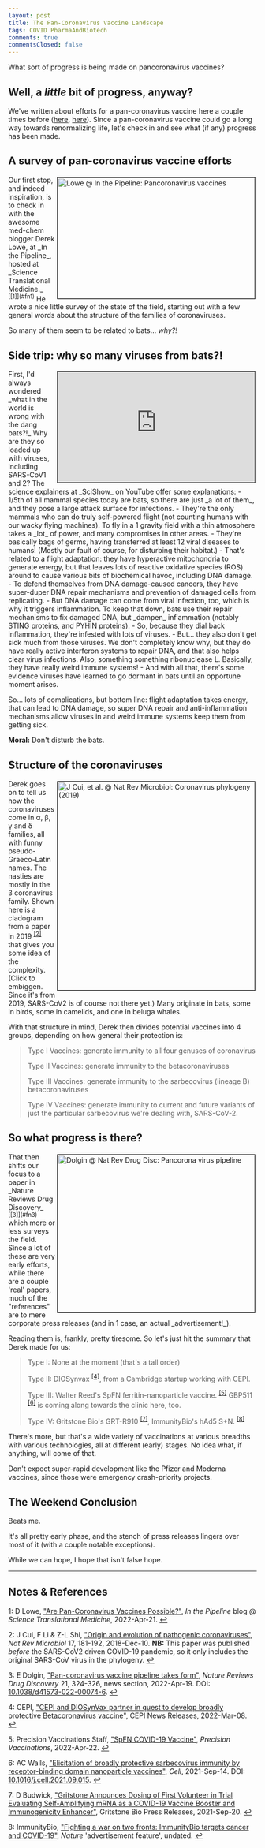 ```yaml
---
layout: post
title: The Pan-Coronavirus Vaccine Landscape
tags: COVID PharmaAndBiotech
comments: true
commentsClosed: false
---
```


What sort of progress is being made on pancoronavirus vaccines?  


## Well, a _little_ bit of progress, anyway?  

We've written about efforts for a pan-coronavirus vaccine here a couple times before
([here](https://www.someweekendreading.blog/covid-misc/#research-on-a-pan-coronavirus-vaccine),
[here](https://www.someweekendreading.blog/pancoronavirus-vaccines/)).  Since a
pan-coronavirus vaccine could go a long way towards renormalizing life, let's check in and
see what (if any) progress has been made.  


## A survey of pan-coronavirus vaccine efforts  

<img src="{{ site.baseurl }}/images/2022-05-06-pancoronavirus-landscape-pipeline-1.jpg" width="400" height="245" alt="Lowe @ In the Pipeline: Pancoronavirus vaccines" title="Lowe @ In the Pipeline: Pancoronavirus vaccines" style="float: right; margin: 3px 3px 3px 3px; border: 1px solid #000000;">
Our first stop, and indeed inspiration, is to check in with the awesome med-chem blogger
Derek Lowe, at _In the Pipeline_, hosted at
_Science Translational Medicine._   <sup id="fn1a">[[1]](#fn1)</sup>  He wrote a nice
little survey of the state of the field, starting out with a few general words about the
structure of the families of coronaviruses.  

So many of them seem to be related to bats&hellip; _why?!_  


## Side trip: why so many viruses from bats?!  

<iframe width="400" height="224" src="https://www.youtube.com/embed/iJ2jDPgvbTY" allow="accelerometer; encrypted-media; gyroscope; picture-in-picture" allowfullscreen style="float: right; margin: 3px 3px 3px 3px; border: 1px solid #000000;"></iframe>
First, I'd always wondered _what in the world is wrong with the dang bats?!_  Why are they
so loaded up with viruses, including SARS-CoV1 and 2?  The science explainers at _SciShow_
on YouTube offer some explanations:  
- 1/5th of all mammal species today are bats, so there are just _a lot of them_, and they
  pose a large attack surface for infections.  
- They're the only mammals who can do truly self-powered flight (not counting humans with
  our wacky flying machines).  To fly in a 1 gravity field with a thin atmosphere takes a
  _lot_ of power, and many compromises in other areas.  
- They're basically bags of germs, having transferred at least 12 viral diseases to
  humans!  (Mostly our fault of course, for disturbing their habitat.)  
- That's related to a flight adaptation: they have hyperactive mitochondria to generate
  energy, but that leaves lots of reactive oxidative species (ROS) around to cause various
  bits of biochemical havoc, including DNA damage.  
- To defend themselves from DNA damage-caused cancers, they have super-duper DNA repair
  mechanisms and prevention of damaged cells from replicating.  
- But DNA damage can come from viral infection, too, which is why it triggers
  inflammation.  To keep that down, bats use their repair mechanisms to fix damaged DNA,
  but _dampen_ inflammation (notably STING proteins, and PYHIN proteins).  
- So, because they dial back inflammation, they're infested with lots of viruses.  
- But&hellip; they also don't get sick much from those viruses.  We don't completely know
  why, but they do have really active interferon systems to repair DNA, and that also
  helps clear virus infections.  Also, something something ribonuclease L.  Basically,
  they have really weird immune systems!  
- And with all that, there's some evidence viruses have learned to go dormant in bats
  until an opportune moment arises.  
  
So&hellip; lots of complications, but bottom line: flight adaptation takes energy, that
can lead to DNA damage, so super DNA repair and anti-inflammation mechanisms allow viruses
in and weird immune systems keep them from getting sick.  

__Moral:__ Don't disturb the bats.  


## Structure of the coronaviruses  

<a href="{{ site.baseurl }}/images/2022-05-06-pancoronavirus-landscape-coronavirus-phylogeny.jpg"><img src="{{ site.baseurl }}/images/2022-05-06-pancoronavirus-landscape-coronavirus-phylogeny-thumb.jpg" width="400" height="423" alt="J Cui, et al. @ Nat Rev Microbiol: Coronavirus phylogeny (2019)" title="J Cui, et al. @ Nat Rev Microbiol: Coronavirus phylogeny (2019)" style="float: right; margin: 3px 3px 3px 3px; border: 1px solid #000000;"></a>
Derek goes on to tell us how the coronaviruses come in &alpha;, &beta;, &gamma; and
&delta; families, all with funny pseudo-Graeco-Latin names.  The nasties are mostly in the
&beta; coronavirus family.  Shown here is a cladogram from a paper in 
2019 <sup id="fn2a">[[2]](#fn2)</sup> that gives you some idea of the complexity.  (Click
to embiggen.  Since
it's from 2019, SARS-CoV2 is of course not there yet.)  Many originate in bats, some in
birds, some in camelids, and one in beluga whales.  

With that structure in mind, Derek then divides potential vaccines into 4 groups,
depending on how general their protection is:  

> Type I Vaccines: generate immunity to all four genuses of coronavirus  
>   
> Type II Vaccines: generate immunity to the betacoronaviruses  
>  
> Type III Vaccines: generate immunity to the sarbecovirus (lineage B) betacoronaviruses  
>  
> Type IV Vaccines: generate immunity to current and future variants of just the
> particular sarbecovirus we're dealing with, SARS-CoV-2.  


## So what progress is there?  

<img src="{{ site.baseurl }}/images/2022-05-06-pancoronavirus-landscape-natrevdrugdisc-1.jpg" width="400" height="320" alt="Dolgin @ Nat Rev Drug Disc: Pancorona virus pipeline" title="Dolgin @ Nat Rev Drug Disc: Pancorona virus pipeline" style="float: right; margin: 3px 3px 3px 3px; border: 1px solid #000000;">
That then shifts our focus to a paper in
_Nature Reviews Drug Discovery_ <sup id="fn3a">[[3]](#fn3)</sup> which more or less
surveys the field.  Since a lot of these are very early efforts, while there are a couple
'real' papers, much of the "references" are to mere corporate press releases (and in 1
case, an actual _advertisement!_).  

Reading them is, frankly, pretty tiresome.  So let's just hit the summary that Derek made
for us:  

> Type I: None at the moment (that's a tall order)  
>  
> Type II: DIOSynvax <sup id="fn4a">[[4]](#fn4)</sup>, from a Cambridge startup working with CEPI.  
>  
> Type III: Walter Reed's SpFN ferritin-nanoparticle vaccine. <sup id="fn5a">[[5]](#fn5)</sup>
> GBP511 <sup id="fn6a">[[6]](#fn6)</sup> is coming along towards the clinic here, too.  
>  
> Type IV: Gritstone Bio's GRT-R910 <sup id="fn7a">[[7]](#fn7)</sup>,
> ImmunityBio's hAd5 S+N. <sup id="fn8a">[[8]](#fn8)</sup>

There's more, but that's a wide variety of vaccinations at various breadths with various
technologies, all at different (early) stages.  No idea what, if anything, will come of
that.  

Don't expect super-rapid development like the Pfizer and Moderna vaccines, since those
were emergency crash-priority projects.  


## The Weekend Conclusion  

Beats me.

It's all pretty early phase, and the stench of press releases lingers over most of it
(with a couple notable exceptions).  

While we can hope, I hope that isn't false hope.  

---

## Notes &amp; References  

<!--
<sup id="fn1a">[[1]](#fn1)</sup>

<a id="fn1">1</a>: ***, ["***"](***), *** [↩](#fn1a)  

<a href="{{ site.baseurl }}/images/***">
  <img src="{{ site.baseurl }}/images/***" width="400" height="***" alt="***" title="***" style="float: right; margin: 3px 3px 3px 3px; border: 1px solid #000000;">
</a>

<iframe width="400" height="224" src="***" allow="accelerometer; encrypted-media; gyroscope; picture-in-picture" allowfullscreen style="float: right; margin: 3px 3px 3px 3px; border: 1px solid #000000;"></iframe>
-->

<a id="fn1">1</a>: D Lowe, ["Are Pan-Coronavirus Vaccines Possible?"](https://www.science.org/content/blog-post/are-pan-coronavirus-vaccines-possible), _In the Pipeline_ blog @ _Science Translational Medicine_, 2022-Apr-21. [↩](#fn1a)  

<a id="fn2">2</a>: J Cui, F Li &amp; Z-L Shi, ["Origin and evolution of pathogenic coronaviruses"](https://www.nature.com/articles/s41579-018-0118-9), _Nat Rev Microbiol_ 17, 181-192, 2018-Dec-10. __NB:__ This paper was published _before_ the SARS-CoV2 driven COVID-19 pandemic, so it only includes the original SARS-CoV virus in the phylogeny. [↩](#fn2a)  

<a id="fn3">3</a>: E Dolgin, ["Pan-coronavirus vaccine pipeline takes form"](https://www.nature.com/articles/d41573-022-00074-6), _Nature Reviews Drug Discovery_ 21, 324-326, news section, 2022-Apr-19. DOI: [10.1038/d41573-022-00074-6](https://doi.org/10.1038/d41573-022-00074-6).  [↩](#fn3a)  

<a id="fn4">4</a>: CEPI, ["CEPI and DIOSynVax partner in quest to develop broadly protective Betacoronavirus vaccine"](https://cepi.net/news_cepi/cepi-and-diosynvax-partner-in-quest-to-develop-broadly-protective-betacoronavirus-vaccine/), CEPI News Releases, 2022-Mar-08. [↩](#fn4a)  

<a id="fn5">5</a>: Precision Vaccinations Staff, ["SpFN COVID-19 Vaccine"](https://www.precisionvaccinations.com/vaccines/spfn-covid-19-vaccine), _Precision Vaccinations_, 2022-Apr-22. [↩](#fn5a)  

<a id="fn6">6</a>: AC Walls, ["Elicitation of broadly protective sarbecovirus immunity by receptor-binding domain nanoparticle vaccines"](https://www.cell.com/cell/fulltext/S0092-8674(21)01062-X), _Cell_, 2021-Sep-14. DOI: [10.1016/j.cell.2021.09.015](https://doi.org/10.1016/j.cell.2021.09.015). [↩](#fn6a)  

<a id="fn7">7</a>: D Budwick, ["Gritstone Announces Dosing of First Volunteer in Trial Evaluating Self-Amplifying mRNA as a COVID-19 Vaccine Booster and Immunogenicity Enhancer"](https://ir.gritstonebio.com/news-releases/news-release-details/gritstone-announces-dosing-first-volunteer-trial-evaluating-self), Gritstone Bio Press Releases, 2021-Sep-20. [↩](#fn7a)  

<a id="fn8">8</a>: ImmunityBio, ["Fighting a war on two fronts: ImmunityBio targets cancer and COVID-19"](https://www.nature.com/articles/d43747-020-00963-y), _Nature_ 'advertisement feature', undated. [↩](#fn8a)  
